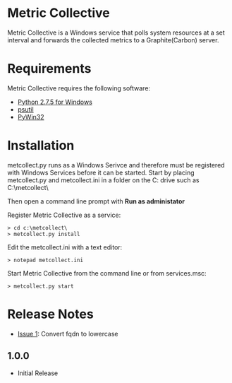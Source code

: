 Metric Collective
=================

Metric Collective is a Windows service that polls system resources at a set
interval and forwards the collected metrics to a Graphite(Carbon) server.

Requirements
============

Metric Collective requires the following software:

* [Python 2.7.5 for Windows](http://www.python.org/download/releases/2.7.5/)
* [psutil](http://code.google.com/p/psutil/)
* [PyWin32](http://sourceforge.net/projects/pywin32/)

Installation
============

metcollect.py runs as a Windows Serivce and therefore must be registered
with Windows Services before it can be started.  Start by placing metcollect.py
and metcollect.ini in a folder on the C: drive such as C:\metcollect\

Then open a command line prompt with __Run as administator__

Register Metric Collective as a service:

    > cd c:\metcollect\
    > metcollect.py install

Edit the metcollect.ini with a text editor:

    > notepad metcollect.ini

Start Metric Collective from the command line or from services.msc:

    > metcollect.py start


Release Notes
=============

* [Issue 1](https://github.com/dividehex/metric-collective/issues/1): Convert fqdn to lowercase


1.0.0
-----

* Initial Release